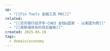 ```yaml
---
up:
  - "[[Fin Tools 金融工具 MOC]]"
related:
  - "[[货币银行经济学-CH03 金钱&国家 - 以美国为例]]"
  - "[[美联储体系的现实偏离]]"
created: 2025-05-19
tags:
  - domain/economy
---
```


